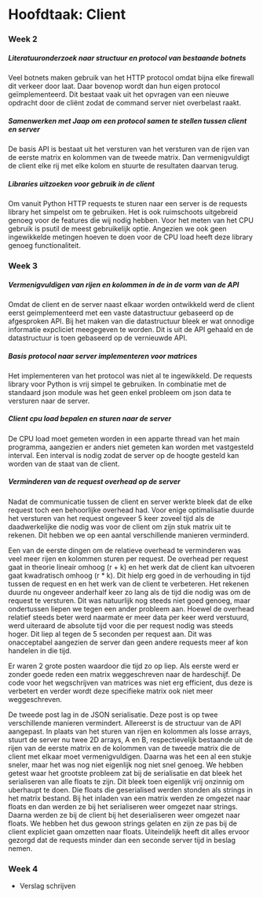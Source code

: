 # Hoofdtaak: Client

### Week 2
##### Literatuuronderzoek naar structuur en protocol van bestaande botnets
Veel botnets maken gebruik van het HTTP protocol omdat bijna elke firewall dit
verkeer door laat. Daar bovenop wordt dan hun eigen protocol geïmplementeerd.
Dit bestaat vaak uit het opvragen van een nieuwe opdracht door de cliënt zodat
de command server niet overbelast raakt.

##### Samenwerken met Jaap om een protocol samen te stellen tussen client en server
De basis API is bestaat uit het versturen van het versturen van de rijen van de
eerste matrix en kolommen van de tweede matrix. Dan vermenigvuldigt de client
elke rij met elke kolom en stuurte de resultaten daarvan terug.

##### Libraries uitzoeken voor gebruik in de client
Om vanuit Python HTTP requests te sturen naar een server is de requests library
het simpelst om te gebruiken. Het is ook ruimschoots uitgebreid genoeg voor de
features die wij nodig hebben. Voor het meten van het CPU gebruik is psutil de
meest gebruikelijk optie. Angezien we ook geen ingewikkelde metingen hoeven te
doen voor de CPU load heeft deze library genoeg functionaliteit.

### Week 3
##### Vermenigvuldigen van rijen en kolommen in de in de vorm van de API
Omdat de client en de server naast elkaar worden ontwikkeld werd de client eerst
geimplementeerd met een vaste datastructuur gebaseerd op de afgesproken API.
Bij het maken van die datastructuur bleek er wat onnodige informatie expcliciet
meegegeven te worden. Dit is uit de API gehaald en de datastructuur is toen
gebaseerd op de vernieuwde API.

##### Basis protocol naar server implementeren voor matrices
Het implementeren van het protocol was niet al te ingewikkeld. De requests
library voor Python is vrij simpel te gebruiken. In combinatie met de standaard
json module was het geen enkel probleem om json data te versturen naar de
server.

##### Client cpu load bepalen en sturen naar de server
De CPU load moet gemeten worden in een apparte thread van het main programma,
aangezien er anders niet gemeten kan worden met vastgesteld interval. Een
interval is nodig zodat de server op de hoogte gesteld kan worden van de staat
van de client.

##### Verminderen van de request overhead op de server
Nadat de communicatie tussen de client en server werkte bleek dat de elke
request toch een behoorlijke overhead had. Voor enige optimalisatie duurde het
versturen van het request ongeveer 5 keer zoveel tijd als de daadwerkelijke
die nodig was voor de client om zijn stuk matrix uit te rekenen. Dit hebben we
op een aantal verschillende manieren verminderd.

Een van de eerste dingen om de relatieve overhead te verminderen was veel meer
rijen en kolommen sturen per request.  De overhead per request gaat in theorie
lineair omhoog (r + k) en het werk dat de client kan uitvoeren gaat kwadratisch
omhoog (r * k). Dit hielp erg goed in de verhouding in tijd tussen de request en
en het werk van de client te verbeteren. Het rekenen duurde nu ongeveer
anderhalf keer zo lang als de tijd die nodig was om de request te versturen. Dit
was natuurlijk nog steeds niet goed genoeg, maar ondertussen liepen we tegen een
ander probleem aan. Hoewel de overhead relatief steeds beter werd naarmate er
meer data per keer werd verstuurd, werd uiteraard de absolute tijd voor die per
request nodig was steeds hoger. Dit liep al tegen de 5 seconden per request aan.
Dit was onacceptabel aangezien de server dan geen andere requests meer af kon
handelen in die tijd.

Er waren 2 grote posten waardoor die tijd zo op liep. Als eerste werd er zonder
goede reden een matrix weggeschreven naar de hardeschijf. De code voor het
wegschrijven van matrices was niet erg efficient, dus deze is verbetert en
verder wordt deze specifieke matrix ook niet meer weggeschreven.

De tweede post lag in de JSON serialisatie. Deze post is op twee verschillende
manieren vermindert. Allereerst is de structuur van de API aangepast. In plaats
van het sturen van rijen en kolommen als losse arrays, stuurt de server nu twee
2D arrays, A en B, respectievelijk bestaande uit de rijen van de eerste matrix
en de kolommen van de tweede matrix die de client met elkaar moet
vermenigvuldigen. Daarna was het een al een stukje sneler, maar het was nog niet
eigenlijk nog niet snel genoeg. We hebben getest waar het grootste probleem zat
bij de serialisatie en dat bleek het serialiseren van alle floats te zijn. Dit
bleek toen eigenlijk vrij onzinnig om uberhaupt te doen. Die floats die
geserialised werden stonden als strings in het matrix bestand. Bij het inladen
van een matrix werden ze omgezet naar floats en dan werden ze bij het
serialiseren weer omgezet naar strings. Daarna werden ze bij de client bij het
deserialiseren weer omgezet naar floats. We hebben het dus gewoon strings gelaten
en zijn ze pas bij de client expliciet gaan omzetten naar floats. Uiteindelijk
heeft dit alles ervoor gezorgd dat de requests minder dan een seconde server
tijd in beslag nemen.


### Week 4
- Verslag schrijven
